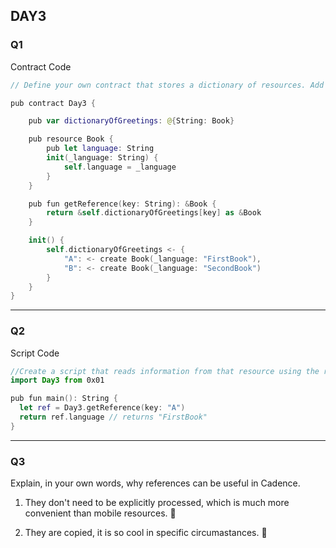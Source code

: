 ## DAY3

### Q1
Contract Code
```swift
// Define your own contract that stores a dictionary of resources. Add a function to get a reference to one of the resources in the dictionary.

pub contract Day3 {

    pub var dictionaryOfGreetings: @{String: Book}

    pub resource Book {
        pub let language: String
        init(_language: String) {
            self.language = _language
        }
    }

    pub fun getReference(key: String): &Book {
        return &self.dictionaryOfGreetings[key] as &Book
    }

    init() {
        self.dictionaryOfGreetings <- {
            "A": <- create Book(_language: "FirstBook"), 
            "B": <- create Book(_language: "SecondBook")
        }
    }
}
```
---

### Q2
Script Code
```swift
//Create a script that reads information from that resource using the reference from the function you defined in part 1.
import Day3 from 0x01

pub fun main(): String {
  let ref = Day3.getReference(key: "A")
  return ref.language // returns "FirstBook"
}
```

---

### Q3

Explain, in your own words, why references can be useful in Cadence.
1. They don't need to be explicitly processed, which is much more convenient than mobile resources. 🍨

2. They are copied, it is so cool in specific circumastances. 🎂
